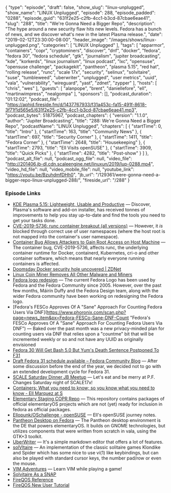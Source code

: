 {
  "type": "episode",
  "draft": false,
  "show_slug": "linux-unplugged",
  "show_name": "LINUX Unplugged",
  "episode": 288,
  "episode_padded": "0288",
  "episode_guid": "631f2e25-c2fb-4cc1-b3cd-87cbae6eae41",
  "slug": "288",
  "title": "We're Gonna Need a Bigger Repo",
  "description": "The hype around a new security flaw hits new levels. Fedora has a bunch of news, and we discover what's new in the latest Plasma release.",
  "date": "2019-02-12T23:30:00-08:00",
  "header_image": "/images/shows/linux-unplugged.png",
  "categories": [
    "LINUX Unplugged"
  ],
  "tags": [
    "apparmor",
    "containers",
    "copr",
    "cryptominers",
    "discover",
    "dnf",
    "docker",
    "fedora",
    "fedora 30",
    "fedora schedule",
    "gtk",
    "journalism",
    "jupiter broadcasting",
    "kde",
    "korkerds",
    "linux journalism",
    "linux podcast",
    "lxc",
    "opensuse",
    "opensuse challenge",
    "packagekit",
    "pantheon",
    "plasma 5.15",
    "red hat",
    "rolling release",
    "runc",
    "scale 17x",
    "security",
    "selinux",
    "solvitaire",
    "suse",
    "tumbleweed",
    "uberwriter",
    "unplugged",
    "user metrics",
    "uuid",
    "vala",
    "vulnerability",
    "wireguard",
    "yast",
    "zdnet",
    "zypper"
  ],
  "hosts": [
    "chris",
    "wes"
  ],
  "guests": [
    "alanpope",
    "brent",
    "daniellefore",
    "ell",
    "martinwimpress",
    "nealgompa"
  ],
  "sponsors": [],
  "podcast_duration": "01:12:02",
  "podcast_file": "https://aphid.fireside.fm/d/1437767933/f31a453c-fa15-491f-8618-3f71f1d565e5/631f2e25-c2fb-4cc1-b3cd-87cbae6eae41.mp3",
  "podcast_bytes": 51875967,
  "podcast_chapters": {
    "version": "1.1.0",
    "author": "Jupiter Broadcasting",
    "title": "288: We're Gonna Need a Bigger Repo",
    "podcastName": "LINUX Unplugged",
    "chapters": [
      {
        "startTime": 0,
        "title": "Intro"
      },
      {
        "startTime": 163,
        "title": "Community News"
      },
      {
        "startTime": 697,
        "title": "Security Corner"
      },
      {
        "startTime": 1411,
        "title": "Fedora Corner"
      },
      {
        "startTime": 2648,
        "title": "Housekeeping"
      },
      {
        "startTime": 2793,
        "title": "Ell Visits openSUSE"
      },
      {
        "startTime": 3909,
        "title": "Quick Picks"
      },
      {
        "startTime": 4282,
        "title": "Post-show"
      }
    ]
  },
  "podcast_alt_file": null,
  "podcast_ogg_file": null,
  "video_file": "http://201406.jb-dl.cdn.scaleengine.net/linuxun/2019/lup-0288.mp4",
  "video_hd_file": null,
  "video_mobile_file": null,
  "youtube_link": "https://youtu.be/BzuhdmfDHh0",
  "jb_url": "/129361/were-gonna-need-a-bigger-repo-linux-unplugged-288/",
  "fireside_url": "/288"
}


### Episode Links

  * [KDE Plasma 5.15: Lightweight, Usable and Productive](https://www.kde.org/announcements/plasma-5.15.0.php "KDE Plasma 5.15: Lightweight, Usable and Productive") — Discover, Plasma's software and add-on installer, has received tonnes of improvements to help you stay up-to-date and find the tools you need to get your tasks done.
  * [CVE-2019-5736: runc container breakout (all versions)](https://seclists.org/oss-sec/2019/q1/119 "CVE-2019-5736: runc container breakout \(all versions\)") — However, it *is* blocked through correct use of user namespaces (where the host root is not mapped into the container's user namespace). 
  * [Container Bug Allows Attackers to Gain Root Access on Host Machine](https://www.itprotoday.com/containers/container-bug-allows-attackers-gain-root-access-host-machine "Container Bug Allows Attackers to Gain Root Access on Host Machine") — The container bug, CVE-2019-5736, affects runc, the underlying container runtime for Docker, containerd, Kubernetes, cri-o and other container software, which means that nearly everyone running containers is affected. 
  * [Doomsday Docker security hole uncovered | ZDNet](https://www.zdnet.com/article/doomsday-docker-security-hole-uncovered/ "Doomsday Docker security hole uncovered | ZDNet")
  * [Linux Coin Miner Removes All Other Malware and Miners](https://blog.trendmicro.com/trendlabs-security-intelligence/linux-coin-miner-copied-scripts-from-korkerds-removes-all-other-malware-and-miners/ "Linux Coin Miner Removes All Other Malware and Miners")
  * [Fedora logo redesign](https://fedoramagazine.org/fedora-logo-redesign/ "Fedora logo redesign") — The current Fedora Logo has been used by Fedora and the Fedora Community since 2005. However, over the past few months, Máirín Duffy and the Fedora Design team, along with the wider Fedora community have been working on redesigning the Fedora logo.
  * [Fedora's FESCo Approves Of A "Sane" Approach For Counting Fedora Users Via DNF](https://www.phoronix.com/scan.php?page=news_item&px=Fedora-FESCo-Sane-DNF-Count "Fedora's FESCo Approves Of A "Sane" Approach For Counting Fedora Users Via DNF") — Baked over the past month was a new privacy-minded plan for counting users via DNF that relies upon a "countme" bit that will be incremented weekly or so and not have any UUID as originally envisioned
  * [Fedora 30 Will Get Bash 5.0 But Yum's Death Sentence Postponed To F31](https://www.phoronix.com/scan.php?page=news_item&px=Fedora-30-Getting-Bash-5.0 "Fedora 30 Will Get Bash 5.0 But Yum's Death Sentence Postponed To F31")
  * [Draft Fedora 31 schedule available – Fedora Community Blog](https://communityblog.fedoraproject.org/draft-fedora-31-schedule-available/ "Draft Fedora 31 schedule available – Fedora Community Blog") — After some discussion before the end of the year, we decided not to go with an extended development cycle for Fedora 31. 
  * [SCALE Saturday Dinner JB Meetup](https://www.meetup.com/jupiterbroadcasting/events/258830736/ "SCALE Saturday Dinner JB Meetup") — Let's eat and be merry at P.F. Changes Saturday night of SCALE17x!
  * [Containers: What you need to know; so you know what you need to know - Ell Marquez at S](https://www.socallinuxexpo.org/scale/17x/presentations/containers-what-you-need-know-so-you-know-what-you-need-know "Containers: What you need to know; so you know what you need to know - Ell Marquez at S")
  * [Elementary Staging COPR Repo](https://copr.fedorainfracloud.org/coprs/decathorpe/elementary-staging/ "Elementary Staging COPR Repo") — This repository contains packages of official elementaryOS projects which are not (yet) ready for inclusion in fedora as official packages.
  * [Ellopunk/OSchallenge - openSUSE](https://github.com/Ellopunk/OSchallenge/tree/master/openSUSE "Ellopunk/OSchallenge - openSUSE") — Ell's openSUSE journey notes.
  * [Pantheon Desktop on Fedora](https://fedoraproject.org/wiki/Changes/PantheonDesktop "Pantheon Desktop on Fedora") — The Pantheon desktop environment is the DE that powers elementaryOS. It builds on GNOME technologies, but utilizes components that were written from scratch in vala, using the GTK+3 toolkit. 
  * [UberWriter](http://uberwriter.github.io/uberwriter/#1 "UberWriter") — It's a simple markdown editor that offers a lot of features.
  * [solVItaire](https://gir.st/sol.htm "solVItaire") — An implementation of the classic solitaire games Klondike and Spider which has some nice to use vi(1) like keybindings, but can also be played with standard cursor keys, the number pad/row or even the mouse.
  * [VIM Adventures](https://vim-adventures.com/ "VIM Adventures") — Learn VIM while playing a game!
  * [Solvitaire As a SNAP](https://snapcraft.io/solvitaire "Solvitaire As a SNAP")
  * [FireQOS Reference](https://firehol.org/fireqos-manual.html "FireQOS Reference")
  * [FireQOS New User Tutorial](https://firehol.org/tutorial/fireqos-new-user/ "FireQOS New User Tutorial")


